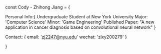 const Cody - Zhihong Jiang = {
  
  Personal Info:{
    Undergraduate Student at New York University
    Major: 'Computer Science'
    Minor: 'Game Engineering'
    Published Paper: "A new application in cancer diagnosis based on convolutional neural network"
  }
  
  Contact: {
    email: 'zj2247@nyu.edu'
    wechat: 'zlxy200279'
  }
  
}
